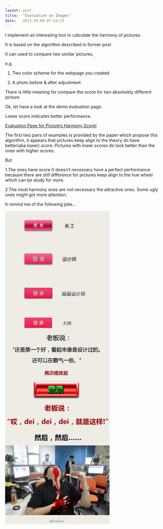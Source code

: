 ```yaml
---
layout: post
title:  "Evaluation on Images"
date:   2013-10-09 07:54:23
---
```


I implement an interesting tool to calculate the harmony of pictures.

It is based on the algorithm described in former post

It can used to compare two similar pictures,

e.g.

1. Two color scheme for the webpage you created

2. A photo before & after adjustment

There is little meaning for compare the score for two absolutely different picture.

Ok, let have a look at the demo evaluation page.

Lower score indicates better performance.

[Evaluation Page for Picture’s Harmony Score!](/res/Image%20Harmony%20Evaluation.html)

The first two pairs of examples is provided by the paper which propose this algorithm, it appears that pictures keep align to the theory do have better(aka lower) score. Pictures with lower scores do look better than the ones with higher scores.

But

1.The ones have score 0 doesn’t necessary have a perfect performance because there are still difference for pictures keep align to the hue wheel which can be study for more.

2.The most harmony ones are not necessary the attractive ones. Some ugly ones might got more attention.

It remind me of the following joke…

![Joke](/images/2013-10-09.jpg)